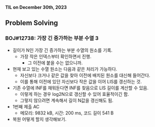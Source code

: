 **TIL on December 30th, 2023**

## Problem Solving
### BOJ#12738: 가장 긴 증가하는 부분 수열 3
* 길이가 N인 가장 긴 증가하는 부분 수열의 원소를 기록.
    - 가장 작은 인덱스부터 확인하면서 진행.
        + 그 이전에 붙을 수는 없으니까.
* 현재 보고 있는 수열 원소는 다음과 같은 처리가 가능하다.
    - 자신보다 크거나 같은 값을 찾아 이전에 배치된 원소를 대신해 들어간다.
    - 이를 통해 이전에 있던 자신보다 작은 값을 이어 LIS를 갱신하는 것.
* 기존 수열에 INF를 채워둔다면 INF를 찾음으로 LIS 길이를 계산할 수 있음.
    - 이렇게 하는 경우 log2N으로 갱신할 수 있어 효율적이긴 함.
    - 그렇지 않으려면 계속해서 길이 N값을 갱신해도 됨.
* 1번째 제출 AC
    - 메모리: 9832 kB, 시간: 200 ms, 코드 길이 541 B
* 복원 어떻게 할지 생각해보기.
